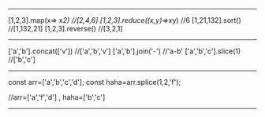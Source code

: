 
---------------------

[1,2,3].map(x=> x*2)          //[2,4,6]
[1,2,3].reduce((x,y)=>x*y)    //6
[1,21,132].sort()             //[1,132,21]
[1,2,3].reverse()            //[3,2,1]

---------------------

['a','b'].concat(['v'])     //['a','b','v']
['a','b'].join('-')         //'a-b'
['a','b','c'].slice(1)      //['b','c']

---------------------

const arr=['a','b','c','d'];
const haha=arr.splice(1,2,'f');

//arr=['a','f','d'] , haha=['b','c']


--------------------
